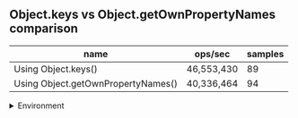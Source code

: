 ## Object.keys vs Object.getOwnPropertyNames comparison

|name|ops/sec|samples|
|-|-|-|
|Using Object.keys()|46,553,430|89|
|Using Object.getOwnPropertyNames()|40,336,464|94|


<details>
<summary>Environment</summary>

* __Machine:__ linux x64 | 2 vCPUs | 6.8GB Mem
* __Run:__ Wed Oct 25 2023 04:03:50 GMT+0000 (Coordinated Universal Time)
</details>

<!--
{"environment":{"platform":"linux","arch":"x64","cpus":2,"totalMemory":6.7597503662109375},"benchmarks":[{"name":"Using Object.keys()","opsSec":46553430.1268319,"samples":7},{"name":"Using Object.getOwnPropertyNames()","opsSec":40336464.01172658,"samples":8}]}-->
